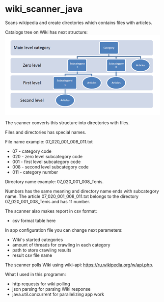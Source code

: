 # wiki_scanner_java
Scans wikipedia and create directories which contains files with articles.

Catalogs tree on Wiki has next structure:
![alt text](https://github.com/axreldable/wiki_scanner_java/blob/master/wiki_structure.jpeg)

The scanner converts this structure into directories with files.

Files and directories has special names.

File name example: 07_020_001_008_011.txt
- 07 - category code
- 020 - zero level subcategory code
- 001 - first level subcategory code
- 008 - second level subcategory code
- 011 - category number

Directory name example: 07_020_001_008_Tenis.

Numbers has the same meaning and directory name ends with subcategory name.
The article 07_020_001_008_011.txt belongs to the directory 07_020_001_008_Tenis and has 11 number.

The scanner also makes report in csv format:
- csv format table here

In app configuration file you can change next parameters:
- Wiki's started categories
- amount of threads for crawling in each category
- path to store crawling results
- result csv file name

The scanner polls Wiki using wiki-api: https://ru.wikipedia.org/w/api.php.

What I used in this programm:
- http requests for wiki polling
- json parsing for parsing Wiki response
- java.util.concurrent for parallelizing app work


